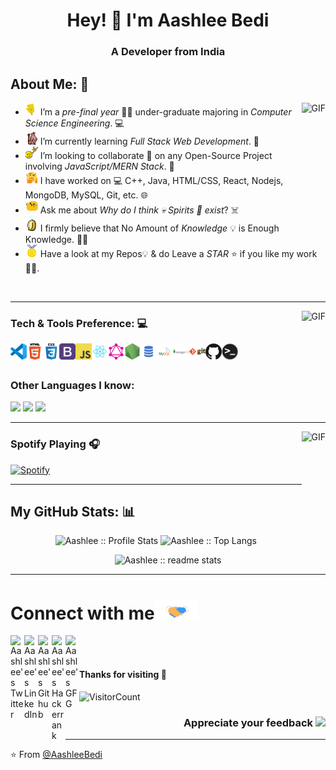 <!--
**BediAashlee/BediAashlee** is a ✨ _special_ ✨ repository because its `README.md` (this file) appears on your GitHub profile.
-->

<h1 align="center">Hey! 👋 I'm Aashlee Bedi</h1>
<h3 align="center">A Developer from India</h3>

## About Me: :girl:

<img align="right" alt="GIF" height="160px" src="https://media.giphy.com/media/du3J3cXyzhj75IOgvA/giphy.gif" />

- <img alt="GIF" src="https://github.com/SatYu26/SatYu26/blob/master/Assets/wave.gif" width="20vw" /> I’m a *pre-final year* :woman_student: under-graduate majoring in *Computer Science Engineering*. :computer:
- <img alt="GIF" src="https://github.com/SatYu26/SatYu26/blob/master/Assets/gandalf_parrot.gif" width="20vw" /> I’m currently learning *Full Stack Web Development*. 💪
- <img alt="GIF" src="https://github.com/SatYu26/SatYu26/blob/master/Assets/headbang.gif" width="20vw" /> I’m looking to collaborate :brain: on any Open-Source Project involving *JavaScript/MERN Stack*. :handshake:
- <img alt="GIF" src="https://github.com/SatYu26/SatYu26/blob/master/Assets/hmm.gif" width="20vw" /> I have worked on :computer: C++, Java, HTML/CSS, React, Nodejs, MongoDB, MySQL, Git, etc. 🌐
- <img alt="GIF" src="https://github.com/SatYu26/SatYu26/blob/master/Assets/happy.gif" width="20vw" /> Ask me about *Why do I think :skull: Spirits :ghost: exist*? :skull_and_crossbones:
- <img alt="GIF" src="https://github.com/SatYu26/SatYu26/blob/master/Assets/coin.gif" width="20vw" /> I firmly believe that No Amount of *Knowledge* 💡 is Enough Knowledge. :bowing_woman:
- <img alt="GIF" src="https://github.com/SatYu26/SatYu26/blob/master/Assets/Medal.gif" width="20vw" /> Have a look at my Repos💡 & do Leave a *STAR* ⭐️ if you like my work 👨‍💻.
<br>

---
<img align="right" alt="GIF" height="160px"  src="https://i.giphy.com/media/IdyAQJVN2kVPNUrojM/200.webp" />

### Tech & Tools Preference: :computer:

<img align="left" alt="Visual Studio Code" width="26px" src="https://raw.githubusercontent.com/github/explore/80688e429a7d4ef2fca1e82350fe8e3517d3494d/topics/visual-studio-code/visual-studio-code.png" />
<img align="left" alt="HTML5" width="26px" src="https://raw.githubusercontent.com/github/explore/80688e429a7d4ef2fca1e82350fe8e3517d3494d/topics/html/html.png" />
<img align="left" alt="CSS3" width="26px" src="https://raw.githubusercontent.com/github/explore/80688e429a7d4ef2fca1e82350fe8e3517d3494d/topics/css/css.png" />
<img align="left" alt="bootstrap" width="26px" src="https://raw.githubusercontent.com/github/explore/80688e429a7d4ef2fca1e82350fe8e3517d3494d/topics/bootstrap/bootstrap.png" />
<img align="left" alt="JavaScript" width="26px" src="https://raw.githubusercontent.com/github/explore/80688e429a7d4ef2fca1e82350fe8e3517d3494d/topics/javascript/javascript.png" />
<img align="left" alt="React" width="26px" src="https://raw.githubusercontent.com/github/explore/80688e429a7d4ef2fca1e82350fe8e3517d3494d/topics/react/react.png" />
<img align="left" alt="GraphQL" width="26px" src="https://raw.githubusercontent.com/github/explore/80688e429a7d4ef2fca1e82350fe8e3517d3494d/topics/graphql/graphql.png" />
<img align="left" alt="Node.js" width="26px" src="https://raw.githubusercontent.com/github/explore/80688e429a7d4ef2fca1e82350fe8e3517d3494d/topics/nodejs/nodejs.png" />
<img align="left" alt="SQL" width="26px" src="https://raw.githubusercontent.com/github/explore/80688e429a7d4ef2fca1e82350fe8e3517d3494d/topics/sql/sql.png" />
<img align="left" alt="MySQL" width="26px" src="https://raw.githubusercontent.com/github/explore/80688e429a7d4ef2fca1e82350fe8e3517d3494d/topics/mysql/mysql.png" />
<img align="left" alt="MongoDB" width="26px" src="https://raw.githubusercontent.com/github/explore/80688e429a7d4ef2fca1e82350fe8e3517d3494d/topics/mongodb/mongodb.png" />
<img align="left" alt="Git" width="26px" src="https://raw.githubusercontent.com/github/explore/80688e429a7d4ef2fca1e82350fe8e3517d3494d/topics/git/git.png" />
<img align="left" alt="GitHub" width="26px" src="https://raw.githubusercontent.com/github/explore/78df643247d429f6cc873026c0622819ad797942/topics/github/github.png" />
<img align="left" alt="Terminal" width="26px" src="https://raw.githubusercontent.com/github/explore/80688e429a7d4ef2fca1e82350fe8e3517d3494d/topics/terminal/terminal.png" />

<br />
<br />

### Other Languages I know:

<img src="http://img.shields.io/badge/-Java-F89820?style=flat&logo=java&logoColor=white"> <img src="https://img.shields.io/badge/-C%20&%20C++-659ad2?style=flat&logo=c%2B%2B&logoColor=ffffff"> <img src="https://img.shields.io/badge/-Python-black?style=flat&logo=python&logoColor=white"> 

---

<img align="right" alt="GIF" height="170px" src="https://media.giphy.com/media/J5B1Y8QZnzXXbLQIBu/giphy.gif" />

### Spotify Playing 🎧

<!--[![Spotify](https://novatorem-aashleebedi.vercel.app/api/spotify)](https://open.spotify.com/user/31tyqbzqiy2wqgkyo77gcc6wlgmu)-->
[![Spotify](https://novatorem.vercel.app/api/spotify)](https://open.spotify.com/user/31tyqbzqiy2wqgkyo77gcc6wlgmu)

---

## My GitHub Stats: 📊
<p align="center">
  <img height="180em" src="https://github-readme-stats.vercel.app/api?username=bediaashlee&theme=radical&show_icons=true&count_private=true" alt="Aashlee :: Profile Stats" />
  <img height="180em" src="https://github-readme-stats.vercel.app/api/top-langs/?username=bediaashlee&langs_count=8&theme=radical&layout=compact" alt="Aashlee :: Top Langs" />
</p>
<p align="center">
<img height="180em" src="https://github-readme-streak-stats.herokuapp.com/?user=bediaashlee&theme=radical" alt="Aashlee :: readme stats" />
</p>

---

# Connect with me<img src="https://github.com/SatYu26/SatYu26/blob/master/Assets/Handshake.gif" height="32px">
<p>
 <a href="https://twitter.com">
  <img align="left" alt="Aashlee's Twitter" width="22px" src="https://cdn.jsdelivr.net/npm/simple-icons@v3/icons/twitter.svg" />
 </a>
<a href="https://www.linkedin.com/in/aashleebedi/">
  <img align="left" alt="Aashlee's LinkedIn" width="22px" src="https://cdn.jsdelivr.net/npm/simple-icons@v3/icons/linkedin.svg" />
</a>
<a href="https://github.com/AashleeBedi">
  <img align="left" alt="Aashlee's Github" width="22px" src="https://cdn.jsdelivr.net/npm/simple-icons@v3/icons/github.svg" />
</a>
<a href="https://www.hackerrank.com/aashleebedi02">
  <img align="left" alt="Aashlee's Hackerrank" width="22px" src="https://cdn.jsdelivr.net/npm/simple-icons@v3/icons/hackerrank.svg" />
</a>
 <a href="https://auth.geeksforgeeks.org/user/don0391/profile">
  <img align="left" alt="Aashlee's GFG" width="22px" src="https://cdn.jsdelivr.net/npm/simple-icons@v3/icons/geeksforgeeks.svg" />
</a></p>
 <br>
 <br>
 
 #### Thanks for visiting :gift:
![VisitorCount](https://profile-counter.glitch.me/BediAashlee/count.svg)

<h3 align="right">Appreciate your feedback <img src="https://media.giphy.com/media/26FPJGjhefSJuaRhu/giphy.gif" width="60px"></h3>

---

⭐️ From [@AashleeBedi](https://github.com/BediAashlee)
